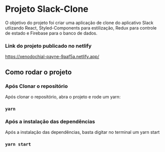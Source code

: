 # Projeto Slack-Clone
O objetivo do projeto foi criar uma aplicação de clone do aplicativo Slack utlizando React, Styled-Components para estilização, Redux para controle de estado e Firebase para o banco de dados.

### Link do projeto publicado no netlify
https://xenodochial-payne-9aaf5a.netlify.app/

## Como rodar o projeto
### Após Clonar o repositório
Após clonar o repositório, abra o projeto e rode um yarn:
### `yarn`
### Após a instalação das dependências
Após a instalação das dependências, basta digitar no terminal um yarn start
### `yarn start`
